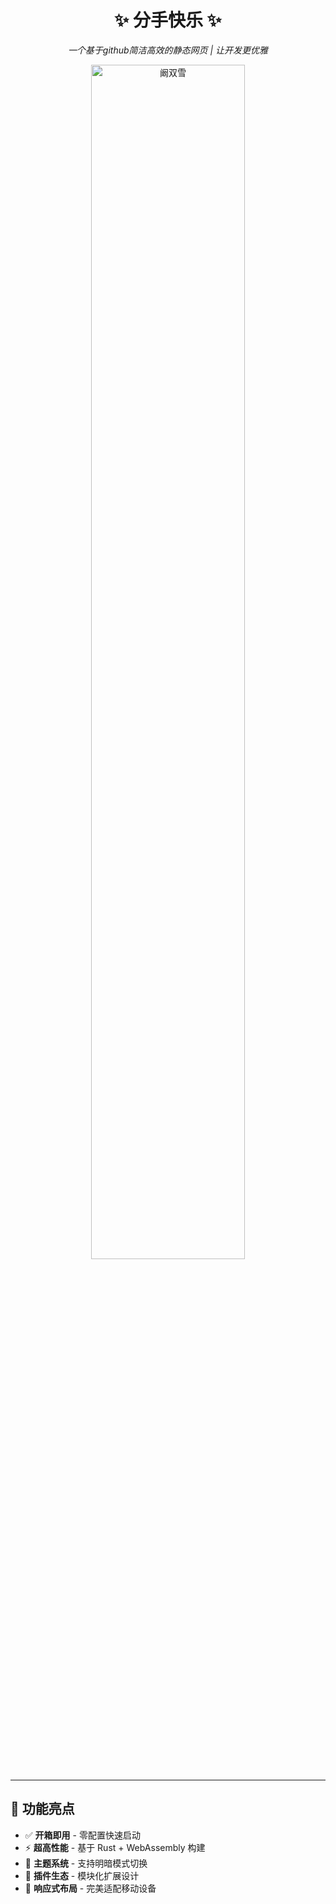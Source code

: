
<h1 align="center">✨ 分手快乐 ✨</h1>
<p align="center">
  
</p>

<p align="center">
  <em>一个基于github简洁高效的静态网页 | 让开发更优雅</em>
</p>

<div align="center">
  <img src="https://raw.githubusercontent.com/rjdsq/rjdsq.github.io/main/img/IMG_20250601_181913.jpg" width="70%" alt="阚双雪">
</div>

---

## 🚀 功能亮点
- ✅ **开箱即用** - 零配置快速启动
- ⚡ **超高性能** - 基于 Rust + WebAssembly 构建
- 🌈 **主题系统** - 支持明暗模式切换
- 🔌 **插件生态** - 模块化扩展设计
- 📱 **响应式布局** - 完美适配移动设备
